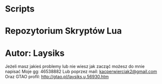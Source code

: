 # Scripts
# Repozytorium Skryptów Lua
# Autor: Laysiks
Jeżeli masz jakieś problemy lub nie wiesz jak zacząć możesz do mnie napisać
Moje gg: 46538882
Lub poprzez mail: kacperwierciak2@gmail.com
Oraz GTAO profil: http://gtao.pl/laysiks,u,56930.htm
